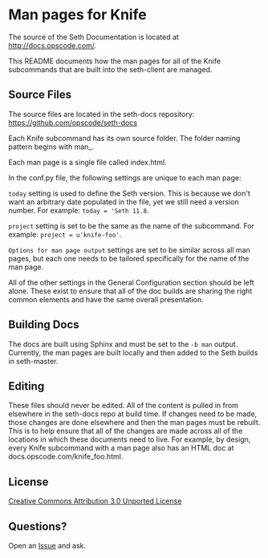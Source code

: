 # Man pages for Knife

The source of the Seth Documentation is located at
http://docs.opscode.com/.

This README documents how the man pages for all of the Knife subcommands
that are built into the seth-client are managed.

## Source Files

The source files are located in the seth-docs repository:
https://github.com/opscode/seth-docs

Each Knife subcommand has its own source folder. The folder naming
pattern begins with man_.

Each man page is a single file called index.html.

In the conf.py file, the following settings are unique to each man page:

`today` setting is used to define the Seth version. This is because we
don't want an arbitrary date populated in the file, yet we still need a
version number. For example: `today = 'Seth 11.8`. 

`project` setting is set to be the same as the name of the subcommand.
For example: `project = u'knife-foo'`.

`Options for man page output` settings are set to be similar across all
man pages, but each one needs to be tailored specifically for the name
of the man page.

All of the other settings in the General Configuration section should be
left alone. These exist to ensure that all of the doc builds are sharing
the right common elements and have the same overall presentation.

## Building Docs

The docs are built using Sphinx and must be set to the `-b man` output.
Currently, the man pages are built locally and then added to the Seth
builds in seth-master.

## Editing

These files should never be edited. All of the content is pulled in from
elsewhere in the seth-docs repo at build time. If changes need to be
made, those changes are done elsewhere and then the man pages must be
rebuilt. This is to help ensure that all of the changes are made across
all of the locations in which these documents need to live. For example,
by design, every Knife subcommand with a man page also has an HTML doc
at docs.opscode.com/knife_foo.html.

## License

[Creative Commons Attribution 3.0 Unported License](http://creativecommons.org/licenses/by/3.0/)

## Questions?

Open an [Issue](https://github.com/opscode/seth-docs/issues) and ask.
